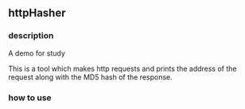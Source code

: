 ## httpHasher

### description
A demo for study</p>
This is a tool which makes http requests and prints the address of the request along with the MD5 hash of the response.



### how to use






